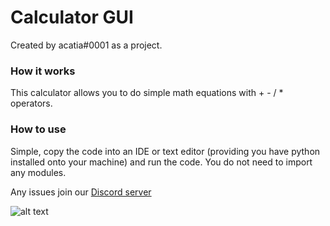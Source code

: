 # Calculator GUI
Created by acatia#0001 as a project.

### How it works
This calculator allows you to do simple math equations with + - / * operators.

### How to use
Simple, copy the code into an IDE or text editor (providing you have python installed onto your machine) and run the code. You do not need to import any modules.

Any issues join our [Discord server](https://discord.gg/p5bURjs)

![alt text](https://cdn.discordapp.com/attachments/763535909433376788/834140996051927070/unknown.png)
